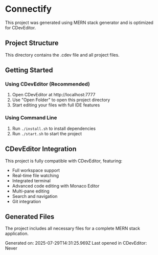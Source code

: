 # Connectify

This project was generated using MERN stack generator and is optimized for CDevEditor.

## Project Structure

This directory contains the .cdev file and all project files.

## Getting Started

### Using CDevEditor (Recommended)
1. Open CDevEditor at http://localhost:7777
2. Use "Open Folder" to open this project directory
3. Start editing your files with full IDE features

### Using Command Line
1. Run `./install.sh` to install dependencies
2. Run `./start.sh` to start the project

## CDevEditor Integration

This project is fully compatible with CDevEditor, featuring:
- Full workspace support
- Real-time file watching
- Integrated terminal
- Advanced code editing with Monaco Editor
- Multi-pane editing
- Search and navigation
- Git integration

## Generated Files

The project includes all necessary files for a complete MERN stack application.

Generated on: 2025-07-29T14:31:25.969Z
Last opened in CDevEditor: Never